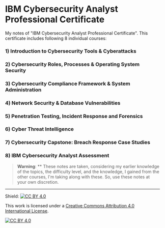 # IBM Cybersecurity Analyst Professional Certificate
My notes of "IBM Cybersecurity Analyst Professional Certificate". This certificate includes following 8 individual courses:

### 1) Introduction to Cybersecurity Tools & Cyberattacks

### 2) Cybersecurity Roles, Processes & Operating System Security

### 3) Cybersecurity Compliance Framework & System Administration

### 4) Network Security & Database Vulnerabilities

### 5) Penetration Testing, Incident Response and Forensics

### 6) Cyber Threat Intelligence

### 7) Cybersecurity Capstone: Breach Response Case Studies

### 8) IBM Cybersecurity Analyst Assessment


> **Warning**: ** These notes are taken, considering my earlier knowledge of the topics, the difficulty level, and the knowledge, I gained from the other courses, I'm taking along with these. So, use these notes at your own discretion.

---

Shield: [![CC BY 4.0][cc-by-shield]][cc-by]

This work is licensed under a
[Creative Commons Attribution 4.0 International License][cc-by].

[![CC BY 4.0][cc-by-image]][cc-by]

[cc-by]: http://creativecommons.org/licenses/by/4.0/
[cc-by-image]: https://i.creativecommons.org/l/by/4.0/88x31.png
[cc-by-shield]: https://img.shields.io/badge/License-CC%20BY%204.0-lightgrey.svg
